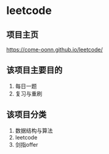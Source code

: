 # leetcode

## 项目主页
https://come-oonn.github.io/leetcode/

## 该项目主要目的
1. 每日一题
2. 复习与重刷

## 该项目分类
1. 数据结构与算法
2. leetcode
3. 剑指offer
